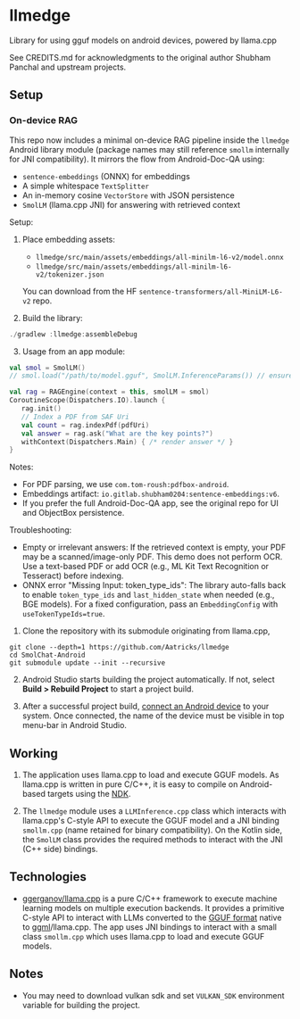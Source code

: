# llmedge
Library for using gguf models on android devices, powered by llama.cpp

See CREDITS.md for acknowledgments to the original author Shubham Panchal and upstream projects.

## Setup
### On-device RAG

This repo now includes a minimal on-device RAG pipeline inside the `llmedge` Android library module (package names may still reference `smollm` internally for JNI compatibility). It mirrors the flow from Android-Doc-QA using:

- `sentence-embeddings` (ONNX) for embeddings
- A simple whitespace `TextSplitter`
- An in-memory cosine `VectorStore` with JSON persistence
- `SmolLM` (llama.cpp JNI) for answering with retrieved context

Setup:

1) Place embedding assets:
   - `llmedge/src/main/assets/embeddings/all-minilm-l6-v2/model.onnx`
   - `llmedge/src/main/assets/embeddings/all-minilm-l6-v2/tokenizer.json`

   You can download from the HF `sentence-transformers/all-MiniLM-L6-v2` repo.

2) Build the library:

```powershell
./gradlew :llmedge:assembleDebug
```

3) Usage from an app module:

```kotlin
val smol = SmolLM()
// smol.load("/path/to/model.gguf", SmolLM.InferenceParams()) // ensure your GGUF is available

val rag = RAGEngine(context = this, smolLM = smol)
CoroutineScope(Dispatchers.IO).launch {
   rag.init()
   // Index a PDF from SAF Uri
   val count = rag.indexPdf(pdfUri)
   val answer = rag.ask("What are the key points?")
   withContext(Dispatchers.Main) { /* render answer */ }
}
```

Notes:
- For PDF parsing, we use `com.tom-roush:pdfbox-android`.
- Embeddings artifact: `io.gitlab.shubham0204:sentence-embeddings:v6`.
- If you prefer the full Android-Doc-QA app, see the original repo for UI and ObjectBox persistence.

Troubleshooting:
- Empty or irrelevant answers: If the retrieved context is empty, your PDF may be a scanned/image-only PDF. This demo does not perform OCR. Use a text-based PDF or add OCR (e.g., ML Kit Text Recognition or Tesseract) before indexing.
- ONNX error "Missing Input: token_type_ids": The library auto-falls back to enable `token_type_ids` and `last_hidden_state` when needed (e.g., BGE models). For a fixed configuration, pass an `EmbeddingConfig` with `useTokenTypeIds=true`.


1. Clone the repository with its submodule originating from llama.cpp,

```commandline
git clone --depth=1 https://github.com/Aatricks/llmedge
cd SmolChat-Android
git submodule update --init --recursive
```

2. Android Studio starts building the project automatically. If not, select **Build > Rebuild Project** to start a project build.

3. After a successful project build, [connect an Android device](https://developer.android.com/studio/run/device) to your system. Once connected, the name of the device must be visible in top menu-bar in Android Studio.

## Working

1. The application uses llama.cpp to load and execute GGUF models. As llama.cpp is written in pure C/C++, it is easy 
   to compile on Android-based targets using the [NDK](https://developer.android.com/ndk). 

2. The `llmedge` module uses a `LLMInference.cpp` class which interacts with llama.cpp's C-style API to execute the 
   GGUF model and a JNI binding `smollm.cpp` (name retained for binary compatibility). On the Kotlin side, the `SmolLM` class provides 
   the required methods to interact with the JNI (C++ side) bindings.

## Technologies

* [ggerganov/llama.cpp](https://github.com/ggerganov/llama.cpp) is a pure C/C++ framework to execute machine learning 
  models on multiple execution backends. It provides a primitive C-style API to interact with LLMs 
   converted to the [GGUF format](https://github.com/ggerganov/ggml/blob/master/docs/gguf.md) native to [ggml](https://github.com/ggerganov/ggml)/llama.cpp. The app uses JNI bindings to interact with a small class `smollm.cpp` which uses llama.cpp to load and execute GGUF models.

## Notes

- You may need to download vulkan sdk and set `VULKAN_SDK` environment variable for building the project.